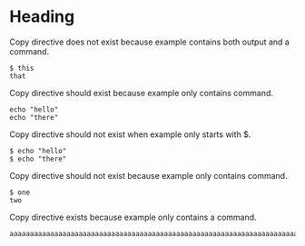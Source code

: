 # Heading

Copy directive does not exist because example contains both output and a command.

```shell
$ this 
that
```

Copy directive should exist because example only contains command.

```shell
echo "hello"
echo "there" 
```

Copy directive should not exist when example only starts with $.

```shell
$ echo "hello"
$ echo "there" 
```

Copy directive should not exist because example only contains command.

```shell copy
$ one 
two
```

Copy directive exists because example only contains a command.

```shell copy
aaaaaaaaaaaaaaaaaaaaaaaaaaaaaaaaaaaaaaaaaaaaaaaaaaaaaaaaaaaaaaaaaaaaaaaaaaaaaa
```
